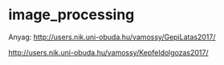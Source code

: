 # image_processing
Anyag:
http://users.nik.uni-obuda.hu/vamossy/GepiLatas2017/
  
http://users.nik.uni-obuda.hu/vamossy/Kepfeldolgozas2017/

